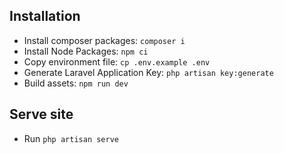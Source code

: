 ## Installation
- Install composer packages: `composer i`
- Install Node Packages: `npm ci`
- Copy environment file: `cp .env.example .env`
- Generate Laravel Application Key: `php artisan key:generate`
- Build assets: `npm run dev`

## Serve site
- Run `php artisan serve`